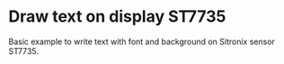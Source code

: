 Draw text on display ST7735
==========================================================

Basic example to write text with font and background on Sitronix sensor ST7735.

